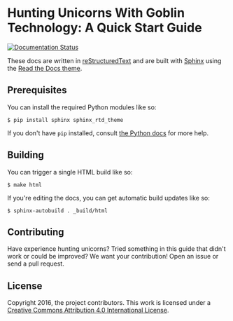 # Hunting Unicorns With Goblin Technology: A Quick Start Guide

[![Documentation Status](https://readthedocs.org/projects/hunting-unicorns/badge/?version=latest)](http://hunting-unicorns.readthedocs.io/en/latest/?badge=latest)

These docs are written in [reStructuredText](http://sphinx-doc.org/rest.html) and are built with [Sphinx](http://www.sphinx-doc.org/) using the [Read the Docs theme](https://github.com/snide/sphinx_rtd_theme).

## Prerequisites

You can install the required Python modules like so:

```
$ pip install sphinx sphinx_rtd_theme
```

If you don't have `pip` installed, consult [the Python docs](https://packaging.python.org/installing/) for more help.

## Building

You can trigger a single HTML build like so:

```
$ make html
```

If you're editing the docs, you can get automatic build updates like so:

```
$ sphinx-autobuild . _build/html
```

## Contributing

Have experience hunting unicorns? Tried something in this guide that didn't work or could be improved? We want your contribution! Open an issue or send a pull request.

## License

Copyright 2016, the project contributors. This work is licensed under a [Creative Commons Attribution 4.0 International License](http://creativecommons.org/licenses/by/4.0/).
